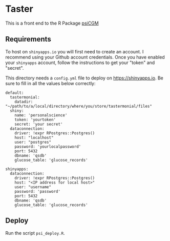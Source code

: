 # Taster

This is a front end to the R Package [psiCGM](https://github.com/personalscience/psi-shiny-cgm)

## Requirements

To host on `shinyapps.io` you will first need to create an account. I recommend using your Github account credentials. Once you have enabled your `shinyapps` account, follow the instructions to get your "token" and "secret".

This directory needs a `config.yml` file to deploy on <https://shinyapps.io>. Be sure to fill in all the values below correctly:

``` {.yaml}
default:
  tastermonial:
    datadir: "~/path/to/a/local/directory/where/you/store/tastermonial/files"
  shiny:
    name: 'personalscience'
    token: 'yourtoken'
    secret: 'your secret'
  dataconnection:
    driver: !expr RPostgres::Postgres()
    host: "localhost"
    user: "postgres"
    password: 'yourlocalpassword'
    port: 5432
    dbname: 'qsdb'
    glucose_table: 'glucose_records'

shinyapps:
  dataconnection:
    driver: !expr RPostgres::Postgres()
    host: "<IP address for local host>"
    user: "username"
    password: 'password'
    port: 5432
    dbname: 'qsdb'
    glucose_table: 'glucose_records'
```

## Deploy

Run the script `psi_deploy.R`.
